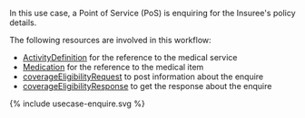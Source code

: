 In this use case, a Point of Service (PoS) is enquiring for the Insuree's policy details. 

The following resources are involved in this workflow:
- [ActivityDefinition](StructureDefinition-openimis-activitiy-definition.html) for the reference to the medical service
- [Medication](StructureDefinition-openimis-medication.html) for the reference to the medical item
- [coverageEligibilityRequest](StructureDefinition-openimis-coverage-eligibility-request.html) to post information about the enquire
- [coverageEligibilityResponse](StructureDefinition-openimis-coverage-eligibility-response.html) to get the response about the enquire

{% include usecase-enquire.svg %}
